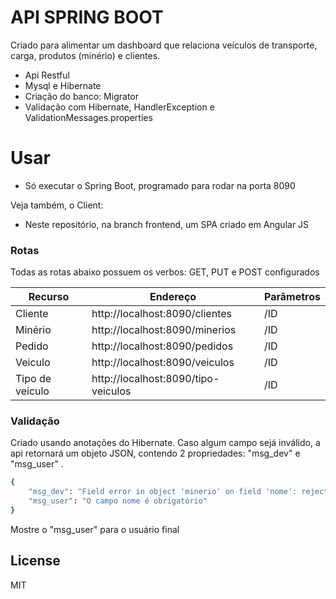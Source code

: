 # API SPRING BOOT

Criado para alimentar um dashboard que relaciona veículos de transporte, carga, produtos (minério) e clientes.

  - Api Restful
  - Mysql e Hibernate
  - Criação do banco: Migrator
  - Validação com Hibernate, HandlerException e ValidationMessages.properties

# Usar

  - Só executar o Spring Boot, programado para rodar na porta 8090

Veja também, o Client:
  - Neste repositório, na branch frontend, um SPA criado em Angular JS

### Rotas

Todas as rotas abaixo possuem os verbos: GET, PUT e POST configurados

| Recurso | Endereço | Parâmetros |
| ------ | ------ | ------ |
| Cliente | http://localhost:8090/clientes | /ID |
| Minério | http://localhost:8090/minerios | /ID |
| Pedido | http://localhost:8090/pedidos | /ID |
| Veiculo | http://localhost:8090/veiculos | /ID |
| Tipo de veículo | http://localhost:8090/tipo-veiculos | /ID |

### Validação 

Criado usando anotações do Hibernate. Caso algum campo sejá inválido, a api retornará um objeto JSON, contendo 2 propriedades: "msg_dev" e "msg_user" .
```sh
{
    "msg_dev": "Field error in object 'minerio' on field 'nome': rejected value [null]; codes [NotNull.minerio.nome,NotNull.nome,NotNull.java.lang.String,NotNull]; arguments [org.springframework.context.support.DefaultMessageSourceResolvable: codes [minerio.nome,nome]; arguments []; default message [nome]]; default message [O campo {0} é obrigatório]",
    "msg_user": "O campo nome é obrigatório"
}
```

Mostre o "msg_user" para o usuário final

License
----
MIT
